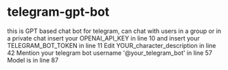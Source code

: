 # telegram-gpt-bot
this is GPT based chat bot for telegram, can chat with users in a group or in a private chat
insert your OPENAI_API_KEY in line 10
and insert your TELEGRAM_BOT_TOKEN  in line 11
Edit YOUR_character_description in line 42
Mention your telegram bot username '@your_telegram_bot' in line 57
Model is in line 87

